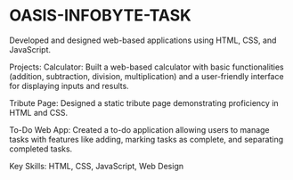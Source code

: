 # OASIS-INFOBYTE-TASK
Developed and designed web-based applications using HTML, CSS, and JavaScript.

Projects:
Calculator: Built a web-based calculator with basic functionalities (addition, subtraction, division, multiplication) and a user-friendly interface for displaying inputs and results.

Tribute Page: Designed a static tribute page demonstrating proficiency in HTML and CSS.

To-Do Web App: Created a to-do application allowing users to manage tasks with features like adding, marking tasks as complete, and separating completed tasks.

Key Skills: HTML, CSS, JavaScript, Web Design
